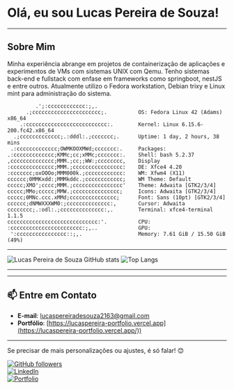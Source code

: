 # Olá, eu sou Lucas Pereira de Souza! 



---

## Sobre Mim

 Minha experiência abrange em projetos de containerização de aplicações e experimentos de VMs com sistemas UNIX com Qemu. Tenho sistemas back-end e fullstack com enfase em frameworks como springboot, nestJS e entre outros. Atualmente utilizo o Fedora workstation, Debian trixy e Linux mint para administração do sistema.

```
         .';:cccccccccccc:;,.             
      .;cccccccccccccccccccccc;.          OS: Fedora Linux 42 (Adams) x86_64
    .:cccccccccccccccccccccccccc:.        Kernel: Linux 6.15.6-200.fc42.x86_64
  .;ccccccccccccc;.:dddl:.;ccccccc;.      Uptime: 1 day, 2 hours, 38 mins
 .:ccccccccccccc;OWMKOOXMWd;ccccccc:.     Packages: 
.:ccccccccccccc;KMMc;cc;xMMc;ccccccc:.    Shell: bash 5.2.37
,cccccccccccccc;MMM.;cc;;WW:;cccccccc,    Display
:cccccccccccccc;MMM.;cccccccccccccccc:    DE: Xfce4 4.20
:ccccccc;oxOOOo;MMM000k.;cccccccccccc:    WM: Xfwm4 (X11)
cccccc;0MMKxdd:;MMMkddc.;cccccccccccc;    WM Theme: Default
ccccc;XMO';cccc;MMM.;cccccccccccccccc'    Theme: Adwaita [GTK2/3/4]
ccccc;MMo;ccccc;MMW.;ccccccccccccccc;     Icons: Adwaita [GTK2/3/4]
ccccc;0MNc.ccc.xMMd;ccccccccccccccc;      Font: Sans (10pt) [GTK2/3/4]
cccccc;dNMWXXXWM0:;cccccccccccccc:,       Cursor: Adwaita
cccccccc;.:odl:.;cccccccccccccc:,.        Terminal: xfce4-terminal 1.1.5
ccccccccccccccccccccccccccccc:'.          CPU:
:ccccccccccccccccccccccc:;,..             GPU:
 ':cccccccccccccccc::;,.                  Memory: 7.61 GiB / 15.50 GiB (49%)
```

---



![Lucas Pereira de Souza GitHub stats](https://github-readme-stats.vercel.app/api?username=lucaspereirasouza&showicons=true&theme=chartreuse-dark)
![Top Langs](https://github-readme-stats.vercel.app/api/top-langs/?username=lucaspereirasouza&layout=compact&theme=chartreuse-dark)

---

---

## 📫 Entre em Contato
- **E-mail**: lucaspereiradesouza2163@gmail.com
- **Portfólio**: [https://lucaspereira-portfolio.vercel.app](https://lucaspereira-portfolio.vercel.app/))  

---

Se precisar de mais personalizações ou ajustes, é só falar! 😊

[![GitHub followers](https://img.shields.io/github/followers/lucaspereirasouza?style=social)](https://github.com/lucaspereirasouza)  
[![LinkedIn](https://img.shields.io/badge/LinkedIn-Connect-blue?style=flat&logo=linkedin)](https://www.linkedin.com/in/seu-perfil-linkedin)  
[![Portfolio](https://img.shields.io/badge/Portfolio-View-brightgreen?style=flat&logo=vercel)](https://lucaspereira-portfolio.vercel.app/)




